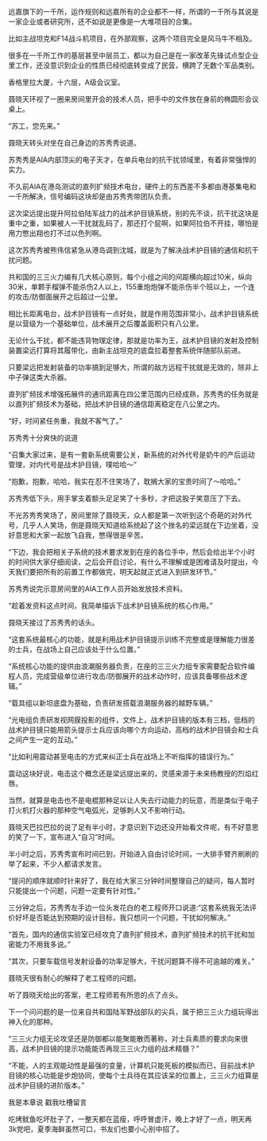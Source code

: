 远嘉旗下的一千所，运作规则和远嘉所有的企业都不一样，所谓的一千所与其说是一家企业或者研究所，还不如说是更像是一大堆项目的合集。

比如主战坦克和F14战斗机项目，在外部观察，这两个项目完全是风马牛不相及。

很多在一千所工作的基层甚至中层员工，都以为自己是在一家改革先锋试点型企业里工作，还没意识到企业的性质已经彻底转变成了民营，横跨了无数个军品类别。

香格里拉大厦，十六层，A级会议室。

聂晓天环视了一圈来房间里开会的技术人员，把手中的文件放在身前的椭圆形会议桌上。

“苏工，您先来。”

聂晓天转头对坐在自己身边的苏秀秀说道。

苏秀秀是AIA内部顶尖的电子天才，在单兵电台的抗干扰领域里，有着非常强悍的实力。

不久前AIA在港岛测试的直列扩频技术电台，硬件上的东西差不多都由港基集电和一千所解决，信号编码这块却是由苏秀秀带团队负责。

这次梁远提出提升阿拉伯陆军战力的战术护目镜系统，别的先不谈，抗干扰这块是重中之重，如果被人一干扰就乱码了，那还打个屁啊，如果阿拉伯不开挂，哪怕是用力憋出翔也打不过以色列啊。

这次苏秀秀被熊伟信紧急从港岛调到沈城，就是为了解决战术护目镜的通信和抗干扰问题。

共和国的三三火力编有几大核心原则，每个小组之间的间距横向超过10米，纵向30米，单颗手榴弹不能杀伤2人以上，155重炮炮弹不能杀伤半个班以上，一个连的攻击/防御面展开之后超过一公里。

相比长距离电台，战术护目镜有一点好处，就是作用范围非常小，战术护目镜系统是以营级为一个基础单位，战术展开之后覆盖面积只有八公里。

无论什么干扰，都不能违背物理定律，那就是功率为王，战术护目镜的发射及控制装置梁远打算将其履带化，由新主战坦克的底盘拉着整套系统伴随部队前进。

只要梁远把发射装备的功率搞到足够大，所谓的敌方远程干扰就是无效的，除非上中子弹这类大杀器。

直列扩频技术增强拓展件的通讯距离在四公里范围内已经成熟，苏秀秀的任务就是以直列扩频技术为基础，把战术护目镜的通信距离稳定在八公里之内。

“好，时间紧任务重，我就不客气了。”

苏秀秀十分爽快的说道

“召集大家过来，是有一套新系统需要公关，新系统的对外代号是奶牛的产后运动管理，对内代号是战术护目镜，噗哈哈～”

“抱歉，抱歉，哈哈，我实在忍不住笑场了，耽搁大家的宝贵时间了～哈哈。”

苏秀秀低下头，用手掌支着额头足足笑了十多秒，才把这股子笑意压了下去。

不光苏秀秀笑场了，房间里除了聂晓天，众人都是第一次听到这个奇葩的对外代号，几乎人人笑场，倒是聂晓天知道给系统起了这个挫名的梁远就在下边坐着，没好意思和大家一起放飞自我，憋得很是辛苦。

“下边，我会把相关子系统的技术要求发到在座的各位手中，然后会给出半个小时的时间供大家仔细阅读，之后会开启讨论，有什么不理解或是困难请及时提出，今天我们要把所有的前置工作都做完，明天起就正式进入到研发环节。”

苏秀秀说完示意房间里的AIA工作人员开始发放技术资料。

“趁着发资料这点时间，我简单描诉下战术护目镜系统的核心作用。”

聂晓天接过了苏秀秀的话头。

“这套系统最核心的功能，就是利用战术护目镜提示训练不完整或是理解能力很差的士兵，在战场上自己应该处于什么位置。”

“系统核心功能的提供由浪潮服务器负责，在座的三三火力组专家需要配合软件编程人员，完成营级单位进行攻击/防御展开的战术动作时，应该具备哪些战术逻辑。”

“载具组以新坦底盘为基础，负责研发搭载浪潮服务器的越野车辆。”

“光电组负责研发视网膜投影的组件，文件上，战术护目镜的版本有三档，低档的战术护目镜只能用箭头提示士兵应该向哪个方向运动，高档的战术护目镜会和士兵之间产生一定的互动。”

“比如利用震动甚至电击的方式来纠正士兵在战场上不听指挥的错误行为。”

震动这块好说，电击这个概念还是梁远提出来的，灵感来源于未来杨教授的烈焰红唇。

当然，就算是电击也不是电棍那种足以让人失去行动能力的玩意，而是类似于电子打火机打火器的那种空气电弧光，足够刺人又不影响行动。

聂晓天巴拉巴拉的说了足有半小时，才意识到下边还没开始看文件呢，有不好意思的笑了一下，宣布进入“自习”时间。

半小时之后，苏秀秀宣布时间已到，开始进入自由讨论时间，一大排手臂齐刷刷的举了起来，不少人都请求发言。

“提问的顺序就顺时针来好了，我在给大家三分钟时间整理自己的疑问，每人暂时只能提出一个问题，问题一定要有针对性。”

三分钟之后，苏秀秀左手边一位头发花白的老工程师开口说道:“这套系统我无法评价好坏是否能达到预期的设计目标，我只想问一个问题，干扰如何解决。”

“首先，国内的通信实验室已经攻克了直列扩频技术，直列扩频技术的抗干扰和加密能力不用我多说。”

“其次，只要车载信号发射设备的功率足够大，干扰问题算不得不可逾越的难关。”

聂晓天很有耐心的解释了老工程师的问题。

听了聂晓天给出的答案，老工程师若有所思的点了点头。

下一个问问题的是一位来自共和国陆军野战部队的尖兵，属于把三三火力组玩得出神入化的那种。

“三三火力组无论攻坚还是防御都以能聚能散而著称，对士兵素质的要求向来很高，战术护目镜的提示功能能否再现三三火力组的战术精髓？”

“不能，人的主观能动性是最强的变量，计算机只能死板的模拟而已，目前战术护目镜的核心功能是步炮协同，使每个士兵待在其应该呆的位置上，三三火力组算是战术护目镜的进阶版本。”

我是本章说 戳我吐槽留言

吃烤鱿鱼吃坏肚子了，一整天都在蓝瘦，呼呼冒虚汗，晚上才好了一点，明天再3k党吧，夏季海鲜虽然可口，书友们也要小心别中招了。